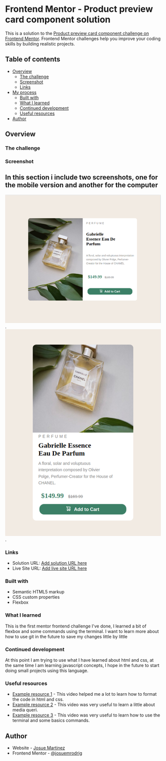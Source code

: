 # Frontend Mentor - Product preview card component solution

This is a solution to the [Product preview card component challenge on Frontend Mentor](https://www.frontendmentor.io/challenges/product-preview-card-component-GO7UmttRfa). Frontend Mentor challenges help you improve your coding skills by building realistic projects.

## Table of contents

-   [Overview](#overview)
    -   [The challenge](#the-challenge)
    -   [Screenshot](#screenshot)
    -   [Links](#links)
-   [My process](#my-process)
    -   [Built with](#built-with)
    -   [What I learned](#what-i-learned)
    -   [Continued development](#continued-development)
    -   [Useful resources](#useful-resources)
-   [Author](#author)

## Overview

### The challenge

### Screenshot

## In this section i include two screenshots, one for the mobile version and another for the computer

![](./screenshot/deskopt.png). ![](./screenshot/mobile.png).

### Links

-   Solution URL: [Add solution URL here](https://your-solution-url.com)
-   Live Site URL: [Add live site URL here](https://your-live-site-url.com)

### Built with

-   Semantic HTML5 markup
-   CSS custom properties
-   Flexbox

### What I learned

This is the first mentor frontend challenge I've done, I learned a bit of flexbox and some commands using the terminal. I want to learn more about how to use git in the future to save my changes little by little

### Continued development

At this point I am trying to use what I have learned about html and css, at the same time I am learning javascript concepts, I hope in the future to start doing small projects using this language.

### Useful resources

-   [Example resource 1](https://www.youtube.com/watch?v=8k-b-7rJAeU) - This video helped me a lot to learn how to format the code in html and css.
-   [Example resource 2](https://www.youtube.com/watch?v=2KL-z9A56SQ) - This video was very useful to learn a little about media queri.
-   [Example resource 3](https://www.youtube.com/watch?v=ZtqBQ68cfJc&t=5905s) - This video was very useful to learn how to use the terminal and some basics commands.

## Author

-   Website - [Josue Martinez](https://www.your-site.com)
-   Frontend Mentor - [@josuemrodrig](https://www.frontendmentor.io/profile/josuemrodrig)
